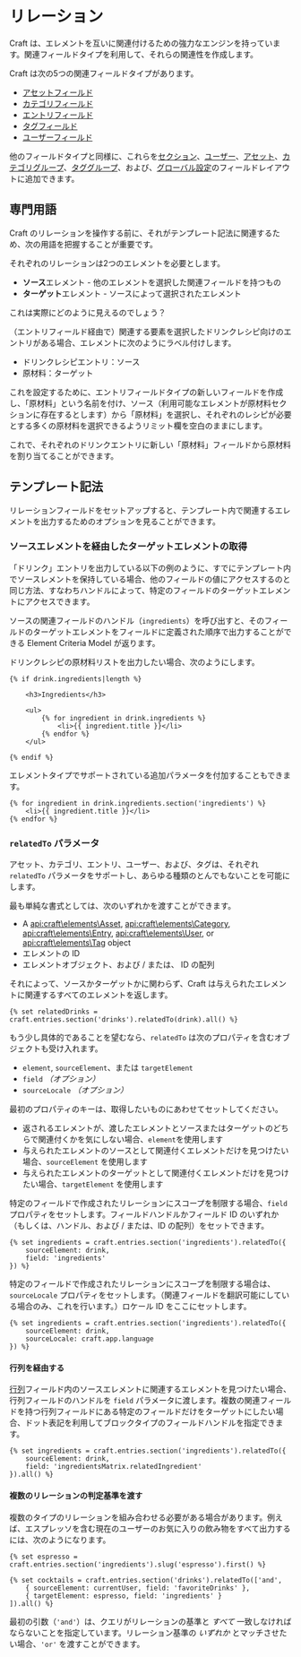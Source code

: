 # リレーション

Craft は、エレメントを互いに関連付けるための強力なエンジンを持っています。関連フィールドタイプを利用して、それらの関連性を作成します。

Craft は次の5つの関連フィールドタイプがあります。

* [アセットフィールド](assets-fields.md)
* [カテゴリフィールド](categories-fields.md)
* [エントリフィールド](entries-fields.md)
* [タグフィールド](tags-fields.md)
* [ユーザーフィールド](users-fields.md)

他のフィールドタイプと同様に、これらを[セクション](sections-and-entries.md#sections)、[ユーザー](users.md)、[アセット](assets.md)、[カテゴリグループ](categories.md)、[タググループ](tags.md)、および、[グローバル設定](globals.md)のフィールドレイアウトに追加できます。

## 専門用語

Craft のリレーションを操作する前に、それがテンプレート記法に関連するため、次の用語を把握することが重要です。

それぞれのリレーションは2つのエレメントを必要とします。

* **ソース**エレメント - 他のエレメントを選択した関連フィールドを持つもの
* **ターゲット**エレメント - ソースによって選択されたエレメント

これは実際にどのように見えるのでしょう？

（エントリフィールド経由で）関連する要素を選択したドリンクレシピ向けのエントリがある場合、エレメントに次のようにラベル付けします。

* ドリンクレシピエントリ：ソース
* 原材料：ターゲット

これを設定するために、エントリフィールドタイプの新しいフィールドを作成し、「原材料」という名前を付け、ソース（利用可能なエレメントが原材料セクションに存在するとします）から「原材料」を選択し、それぞれのレシピが必要とする多くの原材料を選択できるようリミット欄を空白のままにします。

これで、それぞれのドリンクエントリに新しい「原材料」フィールドから原材料を割り当てることができます。

## テンプレート記法

リレーションフィールドをセットアップすると、テンプレート内で関連するエレメントを出力するためのオプションを見ることができます。

### ソースエレメントを経由したターゲットエレメントの取得

「ドリンク」エントリを出力している以下の例のように、すでにテンプレート内でソースレメントを保持している場合、他のフィールドの値にアクセスするのと同じ方法、すなわちハンドルによって、特定のフィールドのターゲットエレメントにアクセスできます。

ソースの関連フィールドのハンドル（`ingredients`）を呼び出すと、そのフィールドのターゲットエレメントをフィールドに定義された順序で出力することができる Element Criteria Model が返ります。

ドリンクレシピの原材料リストを出力したい場合、次のようにします。

```twig
{% if drink.ingredients|length %}

    <h3>Ingredients</h3>

    <ul>
        {% for ingredient in drink.ingredients %}
            <li>{{ ingredient.title }}</li>
        {% endfor %}
    </ul>

{% endif %}
```

エレメントタイプでサポートされている追加パラメータを付加することもできます。

```twig
{% for ingredient in drink.ingredients.section('ingredients') %}
    <li>{{ ingredient.title }}</li>
{% endfor %}
```

### `relatedTo` パラメータ

アセット、カテゴリ、エントリ、ユーザー、および、タグは、それぞれ `relatedTo` パラメータをサポートし、あらゆる種類のとんでもないことを可能にします。

最も単純な書式としては、次のいずれかを渡すことができます。

* A <api:craft\elements\Asset>, <api:craft\elements\Category>, <api:craft\elements\Entry>, <api:craft\elements\User>, or <api:craft\elements\Tag> object
* エレメントの ID
* エレメントオブジェクト、および / または、 ID の配列

それによって、ソースかターゲットかに関わらず、Craft は与えられたエレメントに関連するすべてのエレメントを返します。

```twig
{% set relatedDrinks = craft.entries.section('drinks').relatedTo(drink).all() %}
```

もう少し具体的であることを望むなら、`relatedTo` は次のプロパティを含むオブジェクトも受け入れます。

* `element`, `sourceElement`、または `targetElement`
* `field` *（オプション）*
* `sourceLocale` *（オプション）*

最初のプロパティのキーは、取得したいものにあわせてセットしてください。

* 返されるエレメントが、渡したエレメントとソースまたはターゲットのどちらで関連付くかを気にしない場合、`element`を使用します
* 与えられたエレメントのソースとして関連付くエレメントだけを見つけたい場合、`sourceElement` を使用します
* 与えられたエレメントのターゲットとして関連付くエレメントだけを見つけたい場合、`targetElement` を使用します

特定のフィールドで作成されたリレーションにスコープを制限する場合、`field` プロパティをセットします。フィールドハンドルかフィールド ID のいずれか（もしくは、ハンドル、および / または、ID の配列）をセットできます。

```twig
{% set ingredients = craft.entries.section('ingredients').relatedTo({
    sourceElement: drink,
    field: 'ingredients'
}) %}
```

特定のフィールドで作成されたリレーションにスコープを制限する場合は、`sourceLocale` プロパティをセットします。（関連フィールドを翻訳可能にしている場合のみ、これを行います。）ロケール ID をここにセットします。

```twig
{% set ingredients = craft.entries.section('ingredients').relatedTo({
    sourceElement: drink,
    sourceLocale: craft.app.language
}) %}
```

#### 行列を経由する

[行列](matrix-fields.md)フィールド内のソースエレメントに関連するエレメントを見つけたい場合、行列フィールドのハンドルを `field` パラメータに渡します。複数の関連フィールドを持つ行列フィールドにある特定のフィールドだけをターゲットにしたい場合、ドット表記を利用してブロックタイプのフィールドハンドルを指定できます。

```twig
{% set ingredients = craft.entries.section('ingredients').relatedTo({
    sourceElement: drink,
    field: 'ingredientsMatrix.relatedIngredient'
}).all() %}
```

#### 複数のリレーションの判定基準を渡す

複数のタイプのリレーションを組み合わせる必要がある場合があります。例えば、エスプレッソを含む現在のユーザーのお気に入りの飲み物をすべて出力するには、次のようになります。

```twig
{% set espresso = craft.entries.section('ingredients').slug('espresso').first() %}

{% set cocktails = craft.entries.section('drinks').relatedTo(['and',
    { sourceElement: currentUser, field: 'favoriteDrinks' },
    { targetElement: espresso, field: 'ingredients' }
]).all() %}
```

最初の引数（`'and'`）は、クエリがリレーションの基準と *すべて* 一致しなければならないことを指定しています。リレーション基準の *いずれか* とマッチさせたい場合、`'or'` を渡すことができます。